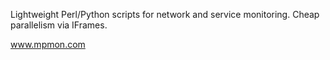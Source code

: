 Lightweight Perl/Python scripts for network and service monitoring.  Cheap parallelism via IFrames.

www.mpmon.com
